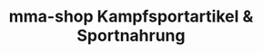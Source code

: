 ---
title: "mma-shop Kampfsportartikel & Sportnahrung"
url: /offenburg/mma-shop-kampfsportartikel-und-sportnahrung/
shop: Allgemein
---